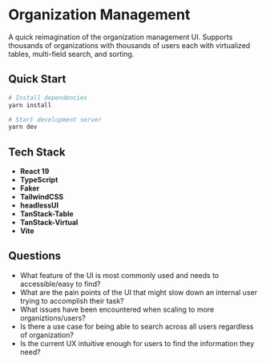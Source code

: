 # Organization Management

A quick reimagination of the organization management UI. Supports thousands of organizations with thousands of users each with virtualized tables, multi-field search, and sorting.

## Quick Start

```bash
# Install dependencies
yarn install

# Start development server
yarn dev
```

## Tech Stack

- **React 19**
- **TypeScript**
- **Faker**
- **TailwindCSS**
- **headlessUI**
- **TanStack-Table**
- **TanStack-Virtual**
- **Vite**

## Questions

- What feature of the UI is most commonly used and needs to accessible/easy to find?
- What are the pain points of the UI that might slow down an internal user trying to accomplish their task?
- What issues have been encountered when scaling to more organiztions/users?
- Is there a use case for being able to search across all users regardless of organization?
- Is the current UX intuitive enough for users to find the information they need?
